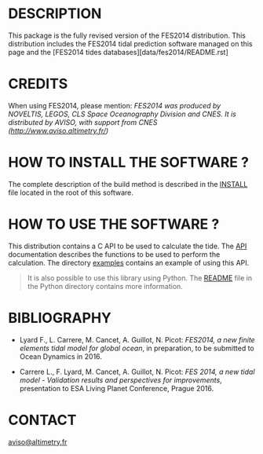 # DESCRIPTION

This package is the fully revised version of the FES2014 distribution.
This distribution includes the FES2014 tidal prediction software managed on this
page and the [FES2014 tides databases][data/fes2014/README.rst]

# CREDITS

When using FES2014, please mention: *FES2014 was produced by NOVELTIS, LEGOS,
CLS Space Oceanography Division and CNES. It is distributed by AVISO, with
support from CNES (http://www.aviso.altimetry.fr/)*

# HOW TO INSTALL THE SOFTWARE ?

The complete description of the build method is described in the
[INSTALL](INSTALL) file located in the root of this software.

# HOW TO USE THE SOFTWARE ?

This distribution contains a C API to be used to calculate the tide. The
[API](API.rst) documentation describes the functions to be used to
perform the calculation. The directory [examples](examples) contains an
example of using this API.

> It is also possible to use this library using Python. The
> [README](python/README.rst) file in the Python directory contains more
> information.

# BIBLIOGRAPHY

* Lyard F., L. Carrere, M. Cancet, A. Guillot, N. Picot: *FES2014, a new finite
  elements tidal model for global ocean*, in preparation, to be submitted to
  Ocean Dynamics in 2016.

* Carrere L., F. Lyard, M. Cancet, A. Guillot, N. Picot: *FES 2014, a new tidal
  model - Validation results and perspectives for improvements*, presentation to
  ESA Living Planet Conference, Prague 2016.

# CONTACT

[aviso@altimetry.fr](mailto:aviso@altimetry.fr)